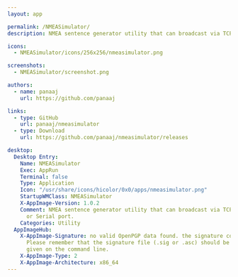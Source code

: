 ```yaml
---
layout: app

permalink: /NMEASimulator/
description: NMEA sentence generator utility that can broadcast via TCP, Web Socket or Serial port.

icons:
  - NMEASimulator/icons/256x256/nmeasimulator.png

screenshots:
  - NMEASimulator/screenshot.png

authors:
  - name: panaaj
    url: https://github.com/panaaj

links:
  - type: GitHub
    url: panaaj/nmeasimulator
  - type: Download
    url: https://github.com/panaaj/nmeasimulator/releases

desktop:
  Desktop Entry:
    Name: NMEASimulator
    Exec: AppRun
    Terminal: false
    Type: Application
    Icon: "/usr/share/icons/hicolor/0x0/apps/nmeasimulator.png"
    StartupWMClass: NMEASimulator
    X-AppImage-Version: 1.0.2
    Comment: NMEA sentence generator utility that can broadcast via TCP, Web Socket
      or Serial port.
    Categories: Utility
  AppImageHub:
    X-AppImage-Signature: no valid OpenPGP data found. the signature could not be verified.
      Please remember that the signature file (.sig or .asc) should be the first file
      given on the command line.
    X-AppImage-Type: 2
    X-AppImage-Architecture: x86_64
---
```

